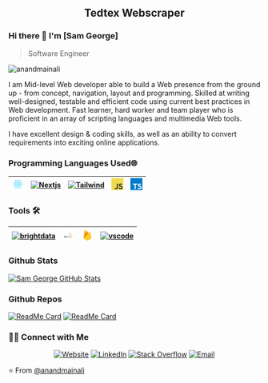 <p align="center">
 <h2 align="center">Tedtex Webscraper</h2>
</p>

### Hi there 👋 I'm [Sam George]
> Software Engineer


<img src="https://komarev.com/ghpvc/?username=anandmainali" alt="anandmainali" />

<div>
 <p>
I am Mid-level Web developer able to build a Web presence from the ground up - from concept, navigation, layout and programming. Skilled at writing well-designed, testable and efficient code using current best practices in Web development. Fast learner, hard worker and team player who is proficient in an array of scripting languages and multimedia Web tools.

I have excellent design & coding skills, as well as an ability to convert requirements into exciting online applications.
</p>
</div>

### Programming Languages Used🌐

| [<img src="https://raw.githubusercontent.com/github/explore/80688e429a7d4ef2fca1e82350fe8e3517d3494d/topics/react/react.png" alt="ReactJs" width="24">](https://getreact.com/) |  [<img src="https://logowik.com/content/uploads/images/nextjs7685.logowik.com.webp" alt="Nextjs" width="24">](https://getnextjs.com/) | [<img src="https://logowik.com/content/uploads/images/tailwind-css3232.logowik.com.webp" alt="Tailwind" width="24">](https://gettailwind.com/) | [<img src="https://raw.githubusercontent.com/github/explore/80688e429a7d4ef2fca1e82350fe8e3517d3494d/topics/javascript/javascript.png" alt="Javascript" width="24">](https://javascript.com/) | [<img src="https://raw.githubusercontent.com/github/explore/80688e429a7d4ef2fca1e82350fe8e3517d3494d/topics/typescript/typescript.png" alt="typescript" width="24">](https://typescript.com/)
|---|---|---|---|---|
 
### Tools 🛠️

| [<img src="https://seeklogo.com/images/B/brightdata-logo-0B731D9F1F-seeklogo.com.png" alt="brightdata" width="24">](https://www.brightdata.com/) | [<img src="https://raw.githubusercontent.com/github/explore/80688e429a7d4ef2fca1e82350fe8e3517d3494d/topics/mysql/mysql.png" alt="mysql" width="24">](https://www.mysql.com/) |  [<img src="https://raw.githubusercontent.com/github/explore/80688e429a7d4ef2fca1e82350fe8e3517d3494d/topics/firebase/firebase.png" alt="firebase" width="24">](https://firebase.google.com/) | [<img src="https://upload.wikimedia.org/wikipedia/commons/thumb/2/2d/Visual_Studio_Code_1.18_icon.svg/1200px-Visual_Studio_Code_1.18_icon.svg.png" alt="vscode" width="24">](https://code.visualstudio.com/)
|---|---|---|---|

### Github Stats

[![Sam George GitHub Stats](https://github-readme-stats.vercel.app/api?username=Sam8778&show_icons=true&count_private=true)](https://github.com/Sam8778)

### Github Repos

[![ReadMe Card](https://github-readme-stats.vercel.app/api/pin/?username=Sam8778&repo=PackageTemplate&show_owner=true)](https://github.com/Sam8778/PackageTemplate)
[![ReadMe Card](https://github-readme-stats.vercel.app/api/pin/?username=Sam8778&repo=Tedtex-Webscraper&show_owner=true)](https://github.com/Sam8778/Tedtex-Webscraper)

<h3> 🤝🏻 Connect with Me </h3>

<p align="center">
<a href="https://www.anandmainali.com.np" target="_blank"><img alt="Website" src="https://img.shields.io/badge/Website-www.anandmainali.com.np-blue?style=flat&logo=google-chrome"></a>
<a href="https://www.linkedin.com/in/anandmainali/" target="_blank"><img alt="LinkedIn" src="https://img.shields.io/badge/LinkedIn-@anandmainali-blue?style=flat&logo=linkedin"></a>
<a href="https://stackoverflow.com/users/8519896/anand-mainali?tab=profile" target="_blank"><img alt="Stack Overflow" src="https://img.shields.io/badge/Stackoverflow-Anand%20Mainali-blue?style=flat&logo=stackoverflow"></a>
<a href="mailto:anandmainali5@gmail.com"><img alt="Email" src="https://img.shields.io/badge/Email-anandmainali5@gmail.com-blue?style=flat&logo=gmail"></a>
</p>


⭐️ From [@anandmainali](https://github.com/anandmainali)
